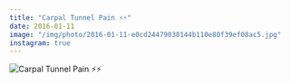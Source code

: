 ```yaml
---
title: "Carpal Tunnel Pain ⚡️⚡️"
date: 2016-01-11
image: "/img/photo/2016-01-11-e0cd24479038144b110e80f39ef08ac5.jpg"
instagram: true
---
```


![Carpal Tunnel Pain ⚡️⚡️](/img/photo/2016-01-11-e0cd24479038144b110e80f39ef08ac5.jpg)
